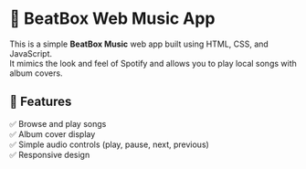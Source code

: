 # 🎵 BeatBox Web Music App

This is a simple **BeatBox Music** web app built using HTML, CSS, and JavaScript.  
It mimics the look and feel of Spotify and allows you to play local songs with album covers.

## 🚀 Features

✅ Browse and play songs  
✅ Album cover display  
✅ Simple audio controls (play, pause, next, previous)  
✅ Responsive design  